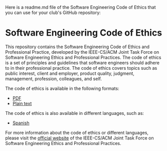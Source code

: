 Here is a readme.md file of the Software Engineering Code of Ethics that you can use for your club's GitHub repository:

# Software Engineering Code of Ethics

This repository contains the Software Engineering Code of Ethics and Professional Practice, developed by the IEEE-CS/ACM Joint Task Force on Software Engineering Ethics and Professional Practices. The code of ethics is a set of principles and guidelines that software engineers should adhere to in their professional practice. The code of ethics covers topics such as public interest, client and employer, product quality, judgment, management, profession, colleagues, and self.

The code of ethics is available in the following formats:

- [PDF](^1^)
- [Plain text](^3^)

The code of ethics is also available in different languages, such as:
- [Spanish](https://www.acm.org/code-of-ethics/the-code-in-spanish)

For more information about the code of ethics or different languages, please visit the [official website](^https://www.computer.org/education/code-of-ethics^) of the IEEE-CS/ACM Joint Task Force on Software Engineering Ethics and Professional Practices.
